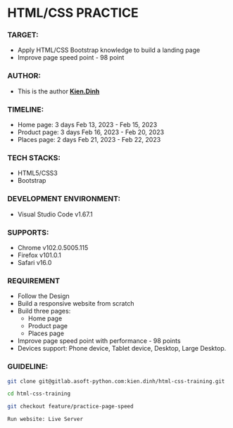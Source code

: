 # HTML/CSS PRACTICE

### TARGET:

- Apply HTML/CSS Bootstrap knowledge to build a landing page
- Improve page speed point - 98 point

### AUTHOR:

- This is the author **[Kien.Dinh](https://gitlab.asoft-python.com/kien.dinh)**

### TIMELINE:

- Home page: 3 days Feb 13, 2023 - Feb 15, 2023
- Product page: 3 days Feb 16, 2023 - Feb 20, 2023
- Places page: 2 days Feb 21, 2023 - Feb 22, 2023

### TECH STACKS:

- HTML5/CSS3
- Bootstrap

### DEVELOPMENT ENVIRONMENT:

- Visual Studio Code v1.67.1

### SUPPORTS:

- Chrome v102.0.5005.115
- Firefox v101.0.1
- Safari v16.0

### REQUIREMENT

- Follow the Design
- Build a responsive website from scratch
- Build three pages:
  - Home page
  - Product page
  - Places page
- Improve page speed point with performance - 98 points
- Devices support: Phone device, Tablet device, Desktop, Large Desktop.

### GUIDELINE:

```sh
git clone git@gitlab.asoft-python.com:kien.dinh/html-css-training.git
```

```sh
cd html-css-training
```

```sh
git checkout feature/practice-page-speed
```

```sh
Run website: Live Server
```
